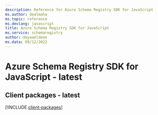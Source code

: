 ```yaml
---
description: Reference for Azure Schema Registry SDK for JavaScript
ms.author: dealmaha
ms.topic: reference
ms.devlang: javascript
title: Azure Schema Registry SDK for JavaScript
ms.service: schemaregistry
author: deyaaeldeen
ms.data: 09/12/2022
---
```

# Azure Schema Registry SDK for JavaScript - latest

## Client packages - latest
[!INCLUDE [client-packages](schema-registry-client-index.md)]